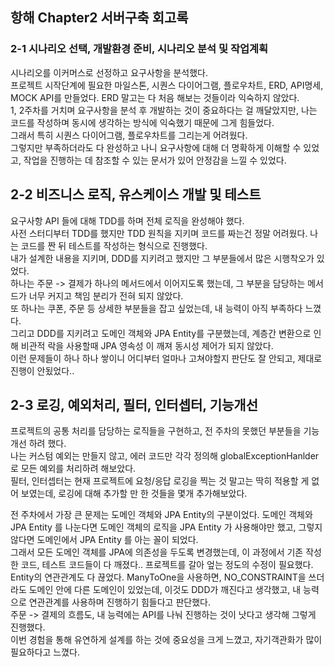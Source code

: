 ## 항해 Chapter2 서버구축 회고록

### 2-1 시나리오 선택, 개발환경 준비, 시나리오 분석 및 작업계획
시나리오를 이커머스로 선정하고 요구사항을 분석했다.  
프로젝트 시작단계에 필요한 마일스톤, 시퀀스 다이어그램, 플로우차트, ERD, API명세, MOCK API를 만들었다.
ERD 말고는 다 처음 해보는 것들이라 익숙하지 않았다.  
1, 2주차를 거치며 요구사항을 분석 후 개발하는 것이 중요하다는 걸 깨달았지만, 나는 코드를 작성하며 동시에 생각하는 방식에 익숙했기 때문에 그게 힘들었다.   
그래서 특히 시퀀스 다이어그램, 플로우차트를 그리는게 어려웠다.  
그렇지만 부족하더라도 다 완성하고 나니 요구사항에 대해 더 명확하게 이해할 수 있었고,
작업을 진행하는 데 참조할 수 있는 문서가 있어 안정감을 느낄 수 있었다.


## 2-2 비즈니스 로직, 유스케이스 개발 및 테스트
요구사항 API 들에 대해 TDD를 하며 전체 로직을 완성해야 했다.  
사전 스터디부터 TDD를 했지만 TDD 원칙을 지키며 코드를 짜는건 정말 어려웠다. 나는 코드를 짠 뒤 테스트를 작성하는 형식으로 진행했다.  
내가 설계한 내용을 지키며, DDD를 지키려고 했지만 그 부분들에서 많은 시행착오가 있었다.  
하나는 주문 -> 결제가 하나의 메서드에서 이어지도록 했는데, 그 부분을 담당하는 메서드가 너무 커지고 책임 분리가 전혀 되지 않았다.  
또 하나는 쿠폰, 주문 등 상세한 부분들을 잡고 싶었는데, 내 능력이 아직 부족하다 느꼈다.    
그리고 DDD를 지키려고 도메인 객체와 JPA Entity를 구분했는데, 계층간 변환으로 인해 비관적 락을 사용할때 JPA 영속성 이 깨져 동시성 제어가 되지 않았다.  
이런 문제들이 하나 하나 쌓이니 어디부터 얼마나 고쳐야할지 판단도 잘 안되고, 제대로 진행이 안됬었다..


## 2-3 로깅, 예외처리, 필터, 인터셉터, 기능개선
프로젝트의 공통 처리를 담당하는 로직들을 구현하고, 전 주차의 못했던 부분들을 기능개선 하려 했다.  
나는 커스텀 예외는 만들지 않고, 에러 코드만 각각 정의해 globalExceptionHanlder로 모든 예외를 처리하려 해보았다.  
필터, 인터셉터는 현재 프로젝트에 요청/응답 로깅을 찍는 것 말고는 딱히 적용할 게 없어 보였는데, 로깅에 대해 추가할 만 한 것들을 몇개 추가해보았다.

전 주차에서 가장 큰 문제는 도메인 객체와 JPA Entity의 구분이었다.
도메인 객체와 JPA Entity 를 나눈다면 도메인 객체의 로직을 JPA Entity 가 사용해야만 했고, 그렇지 않다면 도메인에서 JPA Entity 를 아는 꼴이 되었다.  
그래서 모든 도메인 객체를 JPA에 의존성을 두도록 변경했는데, 이 과정에서 기존 작성한 코드, 테스트 코드들이 다 깨졌다.. 프로젝트를 갈아 엎는 정도의 수정이 필요했다.  
Entity의 연관관계도 다 끊었다. ManyToOne을 사용하면, NO_CONSTRAINT을 쓰더라도 도메인 안에 다른 도메인이 있었는데, 이것도 DDD가 깨진다고 생각했고, 내 능력으로 연관관계를 사용하며 진행하기 힘들다고 판단했다.  
주문 -> 결제의 흐름도, 내 능력에는 API를 나눠 진행하는 것이 낫다고 생각해 그렇게 진행했다.  
이번 경험을 통해 유연하게 설계를 하는 것에 중요성을 크게 느꼈고, 자기객관화가 많이 필요하다고 느꼈다.
